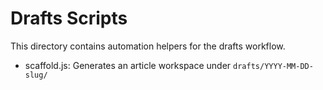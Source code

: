 # Drafts Scripts

This directory contains automation helpers for the drafts workflow.

- scaffold.js: Generates an article workspace under `drafts/YYYY-MM-DD-slug/`
